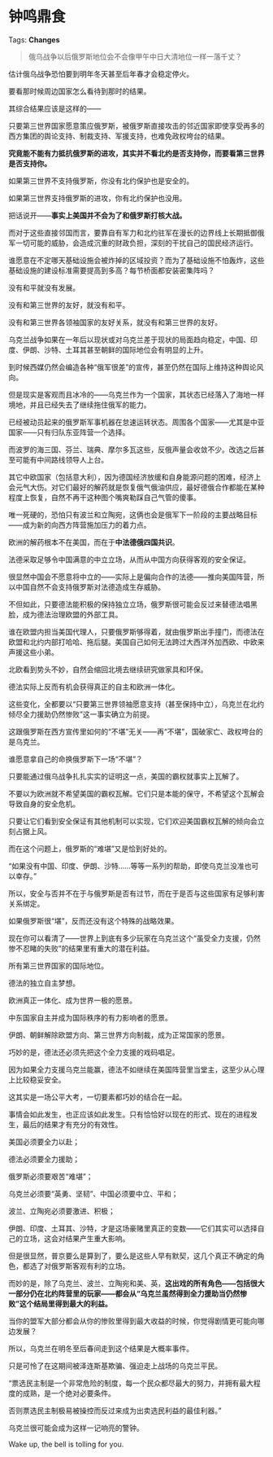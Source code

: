 # 钟鸣鼎食

Tags: **Changes**

> 俄乌战争以后俄罗斯地位会不会像甲午中日大清地位一样一落千丈？



估计俄乌战争恐怕要到明年冬天甚至后年春才会稳定停火。

要看那时候周边国家怎么看待到那时的结果。

其综合结果应该是这样的——

只要第三世界国家愿意策应俄罗斯，被俄罗斯直接攻击的邻近国家即使享受再多的西方集团的舆论支持、制裁支持、军援支持，也难免政权垮台的结果。

**究竟能不能有力抵抗俄罗斯的进攻，其实并不看北约是否支持你，而要看第三世界是否支持你。**

如果第三世界不支持俄罗斯，你没有北约保护也是安全的。

如果第三世界支持俄罗斯的进攻，你有北约保护也没用。

把话说开——**事实上美国并不会为了和俄罗斯打核大战。**

而对于这些直接邻国而言，要靠自有军力和北约驻军在漫长的边界线上长期抵御俄军一切可能的威胁，会造成沉重的财政负担，深刻的干扰自己的国民经济运行。

谁愿意在不定哪天基础设施会被炸掉的区域投资？而为了基础设施不怕轰炸，这些基础设施的建设标准需要提高到多高？每节桥面都安装密集阵吗？

没有和平就没有发展。

没有和第三世界的友好，就没有和平。

没有和第三世界各领袖国家的友好关系，就没有和第三世界的友好。

乌克兰战争如果在一年后以现状或对乌克兰差于现状的局面趋向稳定，中国、印度、伊朗、沙特、土耳其甚至朝鲜的国际地位会有明显的上升。

到时候西媒仍然会编造各种“俄军很差”的宣传，甚至仍然在国际上维持这种舆论风向。

但是现实是客观而且冰冷的——乌克兰作为一个国家，其状态已经落入了海地一样境地，并且已经失去了继续拖住俄军的能力。

已经被动员起来的俄罗斯军事机器在怠速运转状态。周围各个国家——尤其是中亚国家——只有归队东亚阵营一个选择。

而波罗的海三国、芬兰、瑞典、摩尔多瓦这些，反俄声量会收敛不少。改选之后甚至可能有中间路线领导人上台。

其它中欧国家（包括意大利），因为德国经济放缓和自身能源问题的困难，经济上会元气大伤。对它们最好的解药就是恢复俄气俄油供应，最好德俄合作都能在某种程度上恢复，自然不再干这种图个嘴爽勒踩自己气管的傻事。

唯一死硬的，恐怕只有波兰和立陶宛，这俩也会是俄军下一阶段的主要战略目标——成为新的向西方阵营施加压力的着力点。

欧洲的解药根本不在美国，而在于**中法德俄四国共识**。

法德采取足够令中国满意的中立立场，从而从中国方向获得客观的安全保证。

很显然中国会不愿意将中立的——实际上是偏向合作的法德——推向美国阵营，所以中国自然不会支持俄罗斯对法德造成生存威胁。

不但如此，只要德法能积极的保持独立立场，俄罗斯很可能会反过来替德法唱黑脸，成为德法治理欧盟的外部工具。

谁在欧盟内担当美国代理人，只要俄罗斯够得着，就由俄罗斯出手撞门，而德法在欧盟和北约内部打哈哈、拖后腿。美国自己如何无法跨过大西洋外加西欧、中欧来声援这些小弟。

北欧看到势头不妙，自然会缩回北境去继续研究做家具和环保。

德法实际上反而有机会获得真正的自主和欧洲一体化。

  


这些变化，全都要以“只要第三世界领袖愿意支持（甚至保持中立），乌克兰在北约倾尽全力援助仍然惨败”这一事实确立为前提。

这跟俄罗斯在西方宣传里如何的“不堪”无关——再“不堪”，国破家亡、政权垮台的是乌克兰。

谁愿意拿自己的命换俄罗斯下一场“不堪”？

  


只要能通过俄乌战争扎扎实实的证明这一点，美国的霸权就事实上瓦解了。

不要以为欧洲就不希望美国的霸权瓦解。它们只是本能的保守，不希望这个瓦解会导致自身的安全危机。

只要让它们看到安全保证有其他机制可以实现，它们欢迎美国霸权瓦解的倾向会立刻占据上风。

而在这个问题上，俄罗斯的“难堪”又是恰到好处的。

“如果没有中国、印度、伊朗、沙特……等等一系列的帮助，即使乌克兰没准也可以幸存。”

所以，安全与否并不在于与俄罗斯是否有过节，而在于是否与这些国家有足够利害关系绑定。

如果俄罗斯很“堪”，反而还没有这个特殊的战略效果。

  


现在你可以看清了——世界上到底有多少玩家在乌克兰这个“虽受全力支援，仍然惨不忍睹的失败”的结果里有重大的潜在利益。

所有第三世界国家的国际地位。

德法的独立自主梦想。

欧洲真正一体化、成为世界一极的愿景。

中东国家自主并成为国际秩序的有力影响者的愿景。

伊朗、朝鲜解除欧盟方向、第三世界方向制裁，成为正常国家的愿景。

巧妙的是，德法还必须先把这个全力支援的戏码唱足。

因为如果全力支援乌克兰能赢，德法不如继续在美国阵营里当堂主，这至少从心理上比较稳妥安全。

这其实是一场公平大考，一切要素都巧妙的结合在一起。

事情会如此发生，也正应该如此发生。只有恰恰好以现在的形式、现在的进程发生，最后的结果才有充分的有效性。

美国必须要全力以赴；

德法必须要全力援助；

俄罗斯必须要艰苦“难堪”；

乌克兰必须要“英勇、坚韧”、中国必须要中立、平和；

波兰、立陶宛必须要激进、积极；

伊朗、印度、土耳其、沙特，才是这场豪赌里真正的变数——它们其实可以选择自己的立场，这会对结果产生重大影响。

但是很显然，普京要么是算到了，要么是这些人早有默契，这几个真正不确定的角色，都选了对俄罗斯客观有利的立场。

而妙的是，除了乌克兰、波兰、立陶宛和美、英，**这出戏的所有角色——包括很大一部分仍在北约阵营里的玩家——都会从“乌克兰虽然得到全力援助当仍然惨败”这个结局里得到最大的利益。**

当你的盟军大部分都会从你的惨败里得到最大收益的时候，你觉得剧情更可能向哪边发展？

所以，乌克兰在明冬至后春间走到这个结果是大概率事件。

只是可怜了在这期间被泽连斯基欺骗、强迫走上战场的乌克兰平民。

“票选民主制是一个非常危险的制度，每一个民众都尽最大的努力，并拥有最大程度的成熟，是一个绝对必要条件。

否则票选民主制极易被操控而反过来成为出卖选民利益的最佳利器。”

乌克兰很可能会成为这样一记响亮的警钟。

Wake up, the bell is tolling for you.



